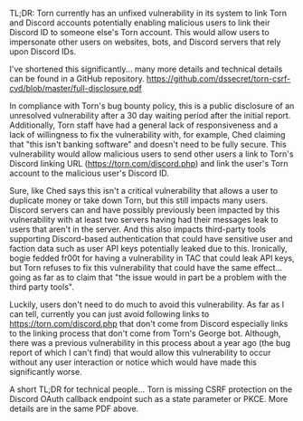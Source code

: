 TL;DR: Torn currently has an unfixed vulnerability in its system to link Torn and Discord accounts potentially enabling malicious users to link their Discord ID to someone else's Torn account. This would allow users to impersonate other users on websites, bots, and Discord servers that rely upon Discord IDs.

I've shortened this significantly... many more details and technical details can be found in a GitHub repository. https://github.com/dssecret/torn-csrf-cvd/blob/master/full-disclosure.pdf

In compliance with Torn's bug bounty policy, this is a public disclosure of an unresolved vulnerability after a 30 day waiting period after the initial report. Additionally, Torn staff have had a general lack of responsiveness and a lack of willingness to fix the vulnerability with, for example, Ched claiming that "this isn't banking software" and doesn't need to be fully secure. This vulnerability would allow malicious users to send other users a link to Torn's Discord linking URL (https://torn.com/discord.php) and link the user's Torn account to the malicious user's Discord ID.

Sure, like Ched says this isn't a critical vulnerability that allows a user to duplicate money or take down Torn, but this still impacts many users. Discord servers can and have possibly previously been impacted by this vulnerability with at least two servers having had their messages leak to users that aren't in the server. And this also impacts third-party tools supporting Discord-based authentication that could have sensitive user and faction data such as user API keys potentially leaked due to this. Ironically, bogie fedded fr00t for having a vulnerability in TAC that could leak API keys, but Torn refuses to fix this vulnerability that could have the same effect... going as far as to claim that "the issue would in part be a problem with the third party tools".

Luckily, users don't need to do much to avoid this vulnerability. As far as I can tell, currently you can just avoid following links to https://torn.com/discord.php that don't come from Discord especially links to the linking process that don't come from Torn's George bot. Although, there was a previous vulnerability in this process about a year ago (the bug report of which I can't find) that would allow this vulnerability to occur without any user interaction or notice which would have made this significantly worse.

A short TL;DR for technical people... Torn is missing CSRF protection on the Discord OAuth callback endpoint such as a state parameter or PKCE. More details are in the same PDF above.
